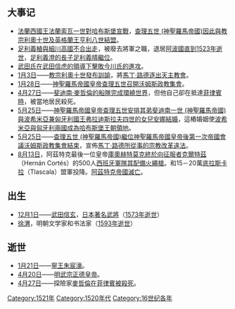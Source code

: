## 大事记

  - [法蘭西國王](https://zh.wikipedia.org/wiki/法蘭西 "wikilink")[法蘭索瓦一世對哈布斯堡宣戰](https://zh.wikipedia.org/wiki/法蘭索瓦一世 "wikilink")，[查理五世
    (神聖羅馬帝國)因此與](https://zh.wikipedia.org/wiki/查理五世_\(神聖羅馬帝國\) "wikilink")[教宗](../Page/教宗.md "wikilink")[利奧十世及](https://zh.wikipedia.org/wiki/利奧十世 "wikilink")[英格蘭王](https://zh.wikipedia.org/wiki/英格蘭 "wikilink")[亨利八世結盟](../Page/亨利八世.md "wikilink")。
  - [足利義稙與細川高國不合出走](../Page/足利義稙.md "wikilink")，被廢去將軍之職，退居[阿波國直到](https://zh.wikipedia.org/wiki/阿波國 "wikilink")[1523年逝世](https://zh.wikipedia.org/wiki/1523年 "wikilink")，[足利義澄的長子](../Page/足利義澄.md "wikilink")[足利義晴繼位](https://zh.wikipedia.org/wiki/足利義晴 "wikilink")。
  - [武田氏在](../Page/武田氏.md "wikilink")[武田信虎的領導下擊敗](../Page/武田信虎.md "wikilink")[今川氏的進攻](../Page/今川氏.md "wikilink")。
  - [1月3日](../Page/1月3日.md "wikilink")——[教宗](../Page/教宗.md "wikilink")[利奧十世發布訓諭](https://zh.wikipedia.org/wiki/利奧十世 "wikilink")，將[馬丁·路德逐出](../Page/馬丁·路德.md "wikilink")[天主教會](../Page/天主教會.md "wikilink")。
  - [1月28日](../Page/1月28日.md "wikilink")——[神聖羅馬帝國皇帝](../Page/神圣罗马帝国.md "wikilink")[查理五世召開](https://zh.wikipedia.org/wiki/查理五世_\(神聖羅馬帝國\) "wikilink")[沃姆斯政教集會](https://zh.wikipedia.org/wiki/沃姆斯政教集會 "wikilink")。
  - [4月27日](../Page/4月27日.md "wikilink")——[斐迪南·麥哲倫的船隊完成環繞世界](../Page/斐迪南·麥哲倫.md "wikilink")，但他自己卻在抵達[菲律賓時](https://zh.wikipedia.org/wiki/菲律宾 "wikilink")，被當地居民殺死。
  - [5月25日](../Page/5月25日.md "wikilink")——[神聖羅馬帝國皇帝](../Page/神圣罗马帝国.md "wikilink")[查理五世安排其弟](https://zh.wikipedia.org/wiki/查理五世_\(神聖羅馬帝國\) "wikilink")[斐迪南一世
    (神聖羅馬帝國)與波希米亞兼匈牙利國王弗拉迪斯拉夫四世的女兒安娜結婚](https://zh.wikipedia.org/wiki/斐迪南一世_\(神聖羅馬帝國\) "wikilink")，這樁婚姻使[波希米亞與](https://zh.wikipedia.org/wiki/波希米亞 "wikilink")[匈牙利兩國成為哈布斯堡王朝領地](../Page/匈牙利.md "wikilink")。
  - [5月25日](../Page/5月25日.md "wikilink")——[查理五世
    (神聖羅馬帝國)繼位](https://zh.wikipedia.org/wiki/查理五世_\(神聖羅馬帝國\) "wikilink")[神聖羅馬帝國皇帝後第一次帝國會議](https://zh.wikipedia.org/wiki/神聖羅馬帝國皇帝 "wikilink")[沃姆斯政教集會結束](https://zh.wikipedia.org/wiki/沃姆斯政教集會 "wikilink")，宣佈[馬丁·路德所從事的](../Page/馬丁·路德.md "wikilink")[宗教改革違法](../Page/宗教改革.md "wikilink")。
  - [8月13日](../Page/8月13日.md "wikilink")，阿茲特克最後一位皇帝[庫奧赫特莫克終於向征服者](https://zh.wikipedia.org/wiki/瓜特穆斯 "wikilink")[克爾特茲](https://zh.wikipedia.org/wiki/荷南·科爾蒂斯 "wikilink")（Hernán
    Cortés）的500人[西班牙軍隊其配備](https://zh.wikipedia.org/wiki/西班牙軍隊 "wikilink")[火繩槍](../Page/火繩槍.md "wikilink")。和15－20萬[底拉斯卡拉](https://zh.wikipedia.org/wiki/底拉斯卡拉 "wikilink")（Tlascala）盟軍投降。[阿茲特克帝國滅亡](../Page/阿茲特克.md "wikilink")。

## 出生

  - [12月1日](../Page/12月1日.md "wikilink")——[武田信玄](../Page/武田信玄.md "wikilink")，[日本著名武將](../Page/日本.md "wikilink")（[1573年逝世](../Page/1573年.md "wikilink")）
  - [徐渭](../Page/徐渭.md "wikilink")，明朝文学家和书法家（[1593年逝世](../Page/1593年.md "wikilink")）

## 逝世

  - [1月21日](https://zh.wikipedia.org/wiki/1月21日 "wikilink")——[寧王](https://zh.wikipedia.org/wiki/寧王 "wikilink")[朱宸濠](../Page/朱宸濠.md "wikilink")。
  - [4月20日](../Page/4月20日.md "wikilink")——[明武宗正德皇帝](../Page/明武宗.md "wikilink")。
  - [4月27日](../Page/4月27日.md "wikilink")——探險家[麥哲倫在](../Page/斐迪南·麥哲倫.md "wikilink")[菲律賓被殺死](https://zh.wikipedia.org/wiki/菲律宾 "wikilink")。

[Category:1521年](https://zh.wikipedia.org/wiki/Category:1521年 "wikilink")
[Category:1520年代](https://zh.wikipedia.org/wiki/Category:1520年代 "wikilink")
[Category:16世纪各年](https://zh.wikipedia.org/wiki/Category:16世纪各年 "wikilink")